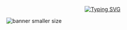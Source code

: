<p align="center">
<a href="https://matthewnolan.xyz" target="_blank"><img src="https://readme-typing-svg.demolab.com?font=Tektur&pause=1000&color=7BFEE8&background=FFFFFF00&center=true&vCenter=true&width=435&lines=Decentralize+Everything;matthewnolan.xyz" alt="Typing SVG" /></a>
</p>

![banner smaller size](https://user-images.githubusercontent.com/76690419/191395838-1600a7d2-ba0f-47e0-bd17-a8f167c6a3bf.png)
